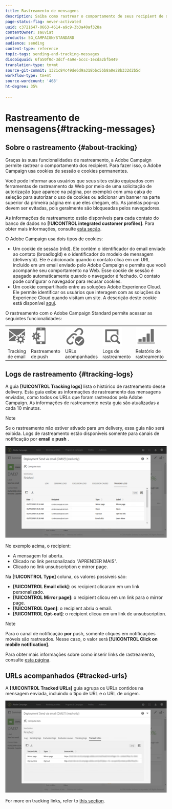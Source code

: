 ```yaml
---
title: Rastreamento de mensagens
description: Saiba como rastrear o comportamento de seus recipient de delivery.
page-status-flag: never-activated
uuid: c3721647-0663-4614-a9c9-3b3a40af328a
contentOwner: sauviat
products: SG_CAMPAIGN/STANDARD
audience: sending
content-type: reference
topic-tags: sending-and-tracking-messages
discoiquuid: 6fa50f0d-3dcf-4a9e-bccc-1ecda2bfb449
translation-type: tm+mt
source-git-commit: 1321c84c49de6d9a318bbc5bb8a0e28b332d2b5d
workflow-type: tm+mt
source-wordcount: '468'
ht-degree: 35%

---
```



# Rastreamento de mensagens{#tracking-messages}

## Sobre o rastreamento {#about-tracking}

Graças às suas funcionalidades de rastreamento, a Adobe Campaign permite rastrear o comportamento dos recipient. Para fazer isso, o Adobe Campaign usa cookies de sessão e cookies permanentes.

Você pode informar aos usuários que seus sites estão equipados com ferramentas de rastreamento da Web por meio de uma solicitação de autorização (que aparece na página, por exemplo) com uma caixa de seleção para autorizar o uso de cookies ou adicionar um banner na parte superior da primeira página em que eles chegam, etc. As janelas pop-up devem ser evitadas, pois geralmente são bloqueadas pelos navegadores.

As informações de rastreamento estão disponíveis para cada contato do banco de dados no **[!UICONTROL integrated customer profiles]**. Para obter mais informações, consulte [esta seção](../../audiences/using/integrated-customer-profile.md).

O Adobe Campaign usa dois tipos de cookies:

* Um cookie de sessão (nlid). Ele contém o identificador do email enviado ao contato (broadlogId) e o identificador do modelo de mensagem (deliveryId). Ele é adicionado quando o contato clica em um URL incluído em um email enviado pelo Adobe Campaign e permite que você acompanhe seu comportamento na Web. Esse cookie de sessão é apagado automaticamente quando o navegador é fechado. O contato pode configurar o navegador para recusar cookies.
* Um cookie compartilhado entre as soluções Adobe Experience Cloud. Ele permite identificar os usuários que interagem com as soluções da Experience Cloud quando visitam um site. A descrição deste cookie está disponível [aqui](https://docs.adobe.com/content/help/pt-BR/core-services/interface/ec-cookies/cookies-mc.html).

O rastreamento com o Adobe Campaign Standard permite acessar as seguintes funcionalidades:

<table>
<tr>
    <td valign="top">
        <a href="../../administration/using/configuring-email-channel.md#tracking-parameters"><img width="60px" alt="condições" src="assets/icon_email_parameters.png"/></a>
    </td>
    <td valign="top">
        <a href="https://helpx.adobe.com/campaign/kb/push-tracking.html"><img width="60px" alt="condições" src="assets/icon_push_parameters.png"/></a>
    </td>
    <td valign="top">
        <a href="../../designing/using/links.md#about-tracked-urls"><img width="60px" alt="condições" src="assets/icon_url.png"/></a>
    </td>
        <td valign="top">
          <a href="../../sending/using/tracking-messages.md#tracking-logs"><img width="60px" alt="condições" src="assets/icon_log.png"/></a>
    </td>
    </td>
    <td valign="top">
          <a href="../../reporting/using/tracking-indicators.md"><img width="60px" alt="condições" src="assets/icon_report.png"/></a>
</tr>
<tr>
<td>Tracking de email</td>
<td>Rastreamento de push</td>
<td>URLs acompanhados</td>
<td>Logs de rastreamento</td>
<td>Relatório de rastreamento</td>
</tr>
</table>

## Logs de rastreamento {#tracking-logs}

A guia **[!UICONTROL Tracking logs]** lista o histórico de rastreamento desse delivery. Esta guia exibe as informações de rastreamento das mensagens enviadas, como todos os URLs que foram rastreados pela Adobe Campaign. As informações de rastreamento nesta guia são atualizadas a cada 10 minutos.

>[!NOTE]
>
>Se o rastreamento não estiver ativado para um delivery, essa guia não será exibida. Logs de rastreamento estão disponíveis somente para canais de notificação por **email** e **push** .

![](assets/tracking_logs.png)

No exemplo acima, o recipient:

* A mensagem foi aberta.
* Clicado no link personalizado &quot;APRENDER MAIS&quot;.
* Clicado no link unsubscription e mirror page.

Na **[!UICONTROL Type]** coluna, os valores possíveis são:

* **[!UICONTROL Email click]**: os recipient clicaram em um link personalizado.
* **[!UICONTROL Mirror page]**: o recipient clicou em um link para o mirror page.
* **[!UICONTROL Open]**: o recipient abriu o email.
* **[!UICONTROL Opt-out]**: o recipient clicou em um link de unsubscription.

>[!NOTE]
>
>Para o canal de notificação **por** push, somente cliques em notificações móveis são rastreados. Nesse caso, o valor será **[!UICONTROL Click on mobile notification]**.

Para obter mais informações sobre como inserir links de rastreamento, consulte [esta página](../../designing/using/links.md#inserting-a-link).

## URLs acompanhados {#tracked-urls}

A **[!UICONTROL Tracked URLs]** guia agrupa os URLs contidos na mensagem enviada, incluindo o tipo de URL e o URL de origem.

![](assets/sending_delivery6.png)

For more on tracking links, refer to [this section](../../designing/using/links.md#about-tracked-urls).
